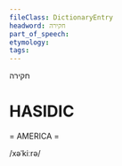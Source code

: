 ```yaml
---
fileClass: DictionaryEntry
headword: חקירה
part_of_speech: 
etymology: 
tags: 
---
```

חקירה

HASIDIC
=======
= AMERICA = 

/xəˈkiːrə/